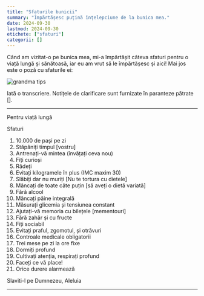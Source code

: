 ```yaml
---
title: "Sfaturile bunicii"
summary: "Împărtășesc puțină înțelepciune de la bunica mea."
date: 2024-09-30
lastmod: 2024-09-30
etichete: ["sfaturi"]
categorii: []
---
```


Când am vizitat-o pe bunica mea, mi-a împărtășit câteva sfaturi pentru o viață lungă și sănătoasă, iar eu am vrut să le împărtășesc și aici! Mai jos este o poză cu sfaturile ei:

![grandma tips](/photos/grandmas-tips.jpeg)

Iată o transcriere. Notițele de clarificare sunt furnizate în paranteze pătrate [].

---

Pentru viață lungă

Sfaturi

1. 10.000 de pași pe zi
2. Stăpâniți timpul [vostru]
3. Antrenați-vă mintea (învățați ceva nou)
4. Fiți curioși
5. Râdeți
6. Evitați kilogramele în plus (IMC maxim 30)
7. Slăbiți dar nu muriți [Nu te tortura cu dietele]
8. Mâncați de toate câte puțin [să aveți o dietă variată]
9. Fără alcool
10. Mâncați pâine integrală
11. Măsurați glicemia și tensiunea constant
12. Ajutați-vă memoria cu bilețele [mementouri]
13. Fără zahăr și cu fructe
14. Fiți sociabil
15. Evitați praful, zgomotul, și otrăvuri
16. Controale medicale obligatorii
17. Trei mese pe zi la ore fixe
18. Dormiți profund
19. Cultivați atenția, respirați profund
20. Faceți ce vă place!
21. Orice durere alarmează

Slaviti-l pe Dumnezeu, Aleluia

---
